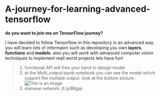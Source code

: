 # A-journey-for-learning-advanced-tensorflow
**do you want to join me on TensorFlow journey?**

I have decided to follow Tensorflow in this repository in an advanced way. you will learn lots of informaion such as devoloping you own **layers**, **functions** and **models**.
also you will work with advanced computer vision techniques to implement reall world projects
lets have fun!
>1. functional API will free your hand to design model
>2. at the Multi_output.ipynb notebook you can see the model which support the multiple output. 
look at the bottom picture :
![This is an image](https://i.stack.imgur.com/2xIdb.png)
> 3. siamese network: 
> (t.ly/R6ga)
